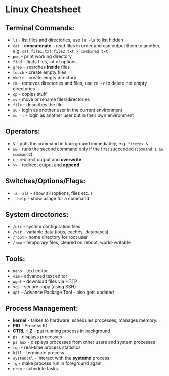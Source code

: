# Linux Cheatsheet

## Terminal Commands:
- `ls` - list files and directories, use `ls -la` to list hidden
- `cat` - **concatenate** - read files in order and can output them to another, e.g. `cat file1.txt file2.txt > combined.txt`
- `pwd` - print working directory
- `find` - finds files, lot of options
- `grep` - searches **inside** files
- `touch` - create empty files
- `mkdir` - create empty directory
- `rm` - removes directories and files, use `rm -r` to delete not empty directories
- `cp` - copies stuff
- `mv` - move or rename files/directories
- `file` - describes the file
- `su` - login as another user in the current environment
- `su -l` - login as another user but in their own environment

## Operators:
- `&` - puts the command in background immediately, e.g. `firefox &`
- `&&` - runs the second command only if the first succeeded (`command 1 && command2`)
- `>` - redirect output and **overwrite**
- `>>` - redirect output and **append**

## Switches/Options/Flags:
- `-a`, `-all` - show all (options, files etc. )
- `--help` - show usage for a command

## System directories:
- `/etc` - system configuration files
- `/var` - variable data (logs, caches, databases)
- `/root` - home directory for root user
- `/tmp` - temporary files, cleared on reboot, world-writable

## Tools:
- `nano` - text editor
- `vim` - advanced text editor
- `wget` - download files via HTTP
- `scp` - secure copy (using SSH)
- `apt` - Advance Package Tool - also gets updated

## Process Management:
- **kernel** - talkes to hardware, schedules processes, manages memory...
- **PID** - Process ID
- **CTRL + Z** - put running process in background
- `ps` - displays processes
- `ps aux` - displays processes from other users and system processes
- `top` - real-time process statistics
- `kill` - terminate process
- `systemctl` - interact with the **systemd** process
- `fg` - make process run in foreground again
- `cron` - schedule tasks